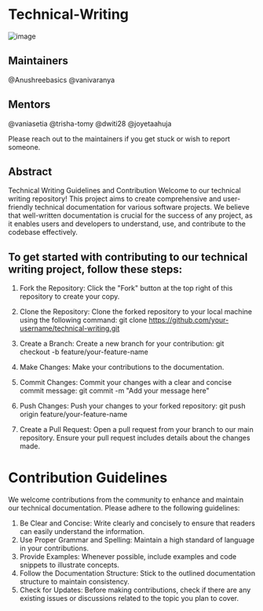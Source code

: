 # Technical-Writing
![image](https://github.com/SnowScriptWinterOfCode/Technical_Writing/assets/97171261/ccfc3002-55b5-4109-970b-9d675b4a6043)

## Maintainers
@Anushreebasics @vanivaranya

## Mentors
@vaniasetia @trisha-tomy @dwiti28 @joyetaahuja

Please reach out to the maintainers if you get stuck or wish to report someone.

## Abstract
Technical Writing Guidelines and Contribution
Welcome to our technical writing repository! This project aims to create comprehensive and user-friendly technical documentation for various software projects. We believe that well-written documentation is crucial for the success of any project, as it enables users and developers to understand, use, and contribute to the codebase effectively.

## To get started with contributing to our technical writing project, follow these steps:

1. Fork the Repository: Click the "Fork" button at the top right of this repository to create your copy.

2. Clone the Repository: Clone the forked repository to your local machine using the following command:
           git clone https://github.com/your-username/technical-writing.git

3. Create a Branch: Create a new branch for your contribution:
            git checkout -b feature/your-feature-name

4. Make Changes: Make your contributions to the documentation.
5. Commit Changes: Commit your changes with a clear and concise commit message:
            git commit -m "Add your message here"

6. Push Changes: Push your changes to your forked repository:
           git push origin feature/your-feature-name

7. Create a Pull Request: Open a pull request from your branch to our main repository. Ensure your pull request includes details about the changes made.

# Contribution Guidelines

We welcome contributions from the community to enhance and maintain our technical documentation. Please adhere to the following guidelines:

1. Be Clear and Concise: Write clearly and concisely to ensure that readers can easily understand the information.
2. Use Proper Grammar and Spelling: Maintain a high standard of language in your contributions.
3. Provide Examples: Whenever possible, include examples and code snippets to illustrate concepts.
4. Follow the Documentation Structure: Stick to the outlined documentation structure to maintain consistency.
5. Check for Updates: Before making contributions, check if there are any existing issues or discussions related to the topic you plan to cover.
